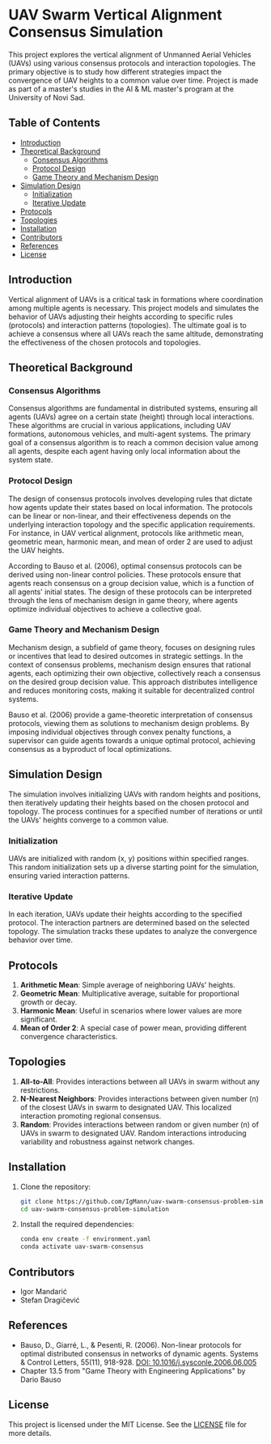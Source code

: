 # UAV Swarm Vertical Alignment Consensus Simulation

This project explores the vertical alignment of Unmanned Aerial Vehicles (UAVs) using various consensus protocols and interaction topologies. The primary objective is to study how different strategies impact the convergence of UAV heights to a common value over time. Project is made as part of a master's studies in the AI ​​& ML master's program at the University of Novi Sad.

## Table of Contents
  - [Introduction](#introduction)
  - [Theoretical Background](#theoretical-background)
    - [Consensus Algorithms](#consensus-algorithms)
    - [Protocol Design](#protocol-design)
    - [Game Theory and Mechanism Design](#game-theory-and-mechanism-design)
  - [Simulation Design](#simulation-design)
    - [Initialization](#initialization)
    - [Iterative Update](#iterative-update)
  - [Protocols](#protocols)
  - [Topologies](#topologies)
  - [Installation](#installation)
  - [Contributors](#contributors)
  - [References](#references)
  - [License](#license)

## Introduction

Vertical alignment of UAVs is a critical task in formations where coordination among multiple agents is necessary. This project models and simulates the behavior of UAVs adjusting their heights according to specific rules (protocols) and interaction patterns (topologies). The ultimate goal is to achieve a consensus where all UAVs reach the same altitude, demonstrating the effectiveness of the chosen protocols and topologies.

## Theoretical Background

### Consensus Algorithms

Consensus algorithms are fundamental in distributed systems, ensuring all agents (UAVs) agree on a certain state (height) through local interactions. These algorithms are crucial in various applications, including UAV formations, autonomous vehicles, and multi-agent systems. The primary goal of a consensus algorithm is to reach a common decision value among all agents, despite each agent having only local information about the system state.

### Protocol Design

The design of consensus protocols involves developing rules that dictate how agents update their states based on local information. The protocols can be linear or non-linear, and their effectiveness depends on the underlying interaction topology and the specific application requirements. For instance, in UAV vertical alignment, protocols like arithmetic mean, geometric mean, harmonic mean, and mean of order 2 are used to adjust the UAV heights.

According to Bauso et al. (2006), optimal consensus protocols can be derived using non-linear control policies. These protocols ensure that agents reach consensus on a group decision value, which is a function of all agents' initial states. The design of these protocols can be interpreted through the lens of mechanism design in game theory, where agents optimize individual objectives to achieve a collective goal.

### Game Theory and Mechanism Design

Mechanism design, a subfield of game theory, focuses on designing rules or incentives that lead to desired outcomes in strategic settings. In the context of consensus problems, mechanism design ensures that rational agents, each optimizing their own objective, collectively reach a consensus on the desired group decision value. This approach distributes intelligence and reduces monitoring costs, making it suitable for decentralized control systems.

Bauso et al. (2006) provide a game-theoretic interpretation of consensus protocols, viewing them as solutions to mechanism design problems. By imposing individual objectives through convex penalty functions, a supervisor can guide agents towards a unique optimal protocol, achieving consensus as a byproduct of local optimizations.

## Simulation Design

The simulation involves initializing UAVs with random heights and positions, then iteratively updating their heights based on the chosen protocol and topology. The process continues for a specified number of iterations or until the UAVs' heights converge to a common value.

### Initialization

UAVs are initialized with random (x, y) positions within specified ranges. This random initialization sets up a diverse starting point for the simulation, ensuring varied interaction patterns.

### Iterative Update

In each iteration, UAVs update their heights according to the specified protocol. The interaction partners are determined based on the selected topology. The simulation tracks these updates to analyze the convergence behavior over time.

## Protocols

1. **Arithmetic Mean**: Simple average of neighboring UAVs' heights.
2. **Geometric Mean**: Multiplicative average, suitable for proportional growth or decay.
3. **Harmonic Mean**: Useful in scenarios where lower values are more significant.
4. **Mean of Order 2**: A special case of power mean, providing different convergence characteristics.

## Topologies

1. **All-to-All**: Provides interactions between all UAVs in swarm without any restrictions.
2. **N-Nearest Neighbors**: Provides interactions between given number (n) of the closest UAVs in swarm to designated UAV. This localized interaction promoting regional consensus.
3. **Random**: Provides interactions between random or given number (n) of UAVs in swarm to designated UAV. Random interactions introducing variability and robustness against network changes.

## Installation

1. Clone the repository:
    ```bash
    git clone https://github.com/IgMann/uav-swarm-consensus-problem-simulation.git
    cd uav-swarm-consensus-problem-simulation
    ```

2. Install the required dependencies:
    ```bash
    conda env create -f environment.yaml
    conda activate uav-swarm-consensus
    ```

## Contributors

- Igor Mandarić
- Stefan Dragičević

## References

- Bauso, D., Giarré, L., & Pesenti, R. (2006). Non-linear protocols for optimal distributed consensus in networks of dynamic agents. Systems & Control Letters, 55(11), 918-928. [DOI: 10.1016/j.sysconle.2006.06.005](https://doi.org/10.1016/j.sysconle.2006.06.005)
- Chapter 13.5 from "Game Theory with Engineering Applications" by Dario Bauso

## License

This project is licensed under the MIT License. See the [LICENSE](./LICENSE) file for more details.
